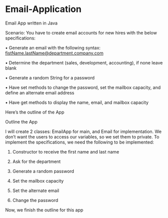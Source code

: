 # Email-Application
Email App written in Java


Scenario: You have to create email accounts for new hires with the below specifications:

•	Generate an email with the following syntax: fistName.lastName@department.company.com

•	Determine the department (sales, development, accounting), if none leave blank

•	Generate a random String for a password

•	Have set methods to change the password, set the mailbox capacity, and define an alternate email address

•	Have get methods to display the name, email, and mailbox capacity

Here’s the outline of the App

Outline the App

I will create 2 classes: EmailApp for main, and Email for implementation.
We don’t want the users to access our variables, so we set them to private. 
To implement the specifications, we need the following to be implemented: <br>
 
1. Constructor to receive the first name and last name
	
2. Ask for the department
	
3. Generate a random password
	
4. Set the mailbox capacity
	
5. Set the alternate email
	
6. Change the password

Now, we finish the outline for this app


